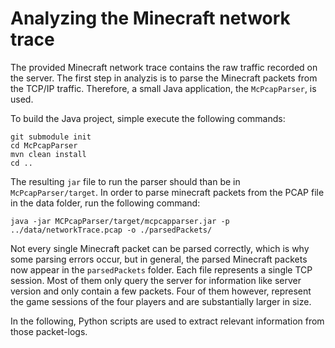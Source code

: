 # Analyzing the Minecraft network trace

The provided Minecraft network trace contains the raw traffic recorded on the server. The first step in analyzis is to parse the Minecraft packets from the TCP/IP traffic. Therefore, a small Java application, the `McPcapParser`, is used.

To build the Java project, simple execute the following commands:

    git submodule init
    cd McPcapParser
    mvn clean install
    cd ..

The resulting `jar` file to run the parser should than be in `McPcapParser/target`. In order to parse minecraft packets from the PCAP file in the data folder, run the following command:

    java -jar MCPcapParser/target/mcpcapparser.jar -p ../data/networkTrace.pcap -o ./parsedPackets/

Not every single Minecraft packet can be parsed correctly, which is why some parsing errors occur, but in general, the parsed Minecraft packets now appear in the `parsedPackets` folder. Each file represents a single TCP session. Most of them only query the server for information like server version and only contain a few packets. Four of them however, represent the game sessions of the four players and are substantially larger in size.

In the following, Python scripts are used to extract relevant information from those packet-logs.

